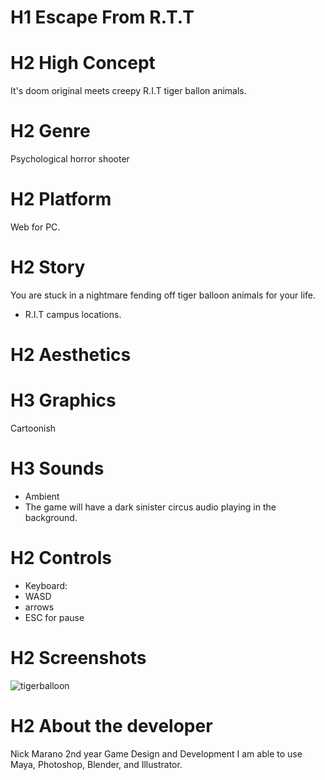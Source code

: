 # H1 Escape From R.T.T

# H2 High Concept
It's doom original meets creepy R.I.T tiger ballon animals.

# H2 Genre
Psychological horror shooter

# H2 Platform
Web for PC.

# H2 Story
You are stuck in a nightmare fending off tiger balloon animals for your life.
 - R.I.T campus locations.

# H2 Aesthetics
# H3 Graphics
Cartoonish

# H3 Sounds
- Ambient
 - The game will have a dark sinister circus audio playing in the background.

# H2 Controls
- Keyboard:
 - WASD
 - arrows
 - ESC for pause

# H2 Screenshots
![tigerballoon](https://github.com/tigerballoon.png "Image 1")

# H2 About the developer
Nick Marano
2nd year Game Design and Development
I am able to use Maya, Photoshop, Blender, and Illustrator.
